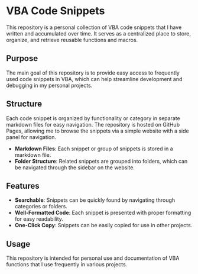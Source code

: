 # VBA Code Snippets

This repository is a personal collection of VBA code snippets that I have written and accumulated over time. It serves as a centralized place to store, organize, and retrieve reusable functions and macros.

## Purpose

The main goal of this repository is to provide easy access to frequently used code snippets in VBA, which can help streamline development and debugging in my personal projects.

## Structure

Each code snippet is organized by functionality or category in separate markdown files for easy navigation. The repository is hosted on GitHub Pages, allowing me to browse the snippets via a simple website with a side panel for navigation.

- **Markdown Files**: Each snippet or group of snippets is stored in a markdown file.
- **Folder Structure**: Related snippets are grouped into folders, which can be navigated through the sidebar on the website.

## Features

- **Searchable**: Snippets can be quickly found by navigating through categories or folders.
- **Well-Formatted Code**: Each snippet is presented with proper formatting for easy readability.
- **One-Click Copy**: Snippets can be easily copied for use in other projects.

## Usage

This repository is intended for personal use and documentation of VBA functions that I use frequently in various projects.
